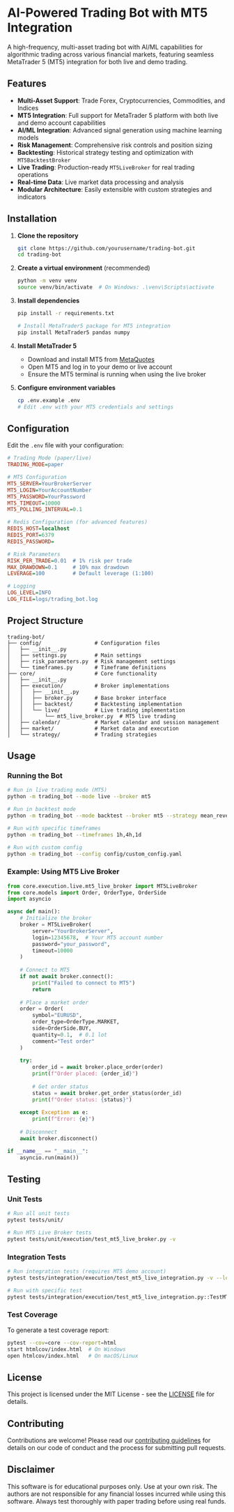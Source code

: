 # AI-Powered Trading Bot with MT5 Integration

A high-frequency, multi-asset trading bot with AI/ML capabilities for algorithmic trading across various financial markets, featuring seamless MetaTrader 5 (MT5) integration for both live and demo trading.

## Features

- **Multi-Asset Support**: Trade Forex, Cryptocurrencies, Commodities, and Indices
- **MT5 Integration**: Full support for MetaTrader 5 platform with both live and demo account capabilities
- **AI/ML Integration**: Advanced signal generation using machine learning models
- **Risk Management**: Comprehensive risk controls and position sizing
- **Backtesting**: Historical strategy testing and optimization with `MT5BacktestBroker`
- **Live Trading**: Production-ready `MT5LiveBroker` for real trading operations
- **Real-time Data**: Live market data processing and analysis
- **Modular Architecture**: Easily extensible with custom strategies and indicators

## Installation

1. **Clone the repository**
   ```bash
   git clone https://github.com/yourusername/trading-bot.git
   cd trading-bot
   ```

2. **Create a virtual environment** (recommended)
   ```bash
   python -m venv venv
   source venv/bin/activate  # On Windows: .\venv\Scripts\activate
   ```

3. **Install dependencies**
   ```bash
   pip install -r requirements.txt
   
   # Install MetaTrader5 package for MT5 integration
   pip install MetaTrader5 pandas numpy
   ```

4. **Install MetaTrader 5**
   - Download and install MT5 from [MetaQuotes](https://www.metatrader5.com/en/download)
   - Open MT5 and log in to your demo or live account
   - Ensure the MT5 terminal is running when using the live broker

5. **Configure environment variables**
   ```bash
   cp .env.example .env
   # Edit .env with your MT5 credentials and settings
   ```

## Configuration

Edit the `.env` file with your configuration:

```ini
# Trading Mode (paper/live)
TRADING_MODE=paper

# MT5 Configuration
MT5_SERVER=YourBrokerServer
MT5_LOGIN=YourAccountNumber
MT5_PASSWORD=YourPassword
MT5_TIMEOUT=10000
MT5_POLLING_INTERVAL=0.1

# Redis Configuration (for advanced features)
REDIS_HOST=localhost
REDIS_PORT=6379
REDIS_PASSWORD=

# Risk Parameters
RISK_PER_TRADE=0.01  # 1% risk per trade
MAX_DRAWDOWN=0.1     # 10% max drawdown
LEVERAGE=100         # Default leverage (1:100)

# Logging
LOG_LEVEL=INFO
LOG_FILE=logs/trading_bot.log
```

## Project Structure

```
trading-bot/
├── config/                 # Configuration files
│   ├── __init__.py
│   ├── settings.py         # Main settings
│   ├── risk_parameters.py  # Risk management settings
│   └── timeframes.py       # Timeframe definitions
├── core/                   # Core functionality
│   ├── __init__.py
│   ├── execution/          # Broker implementations
│   │   ├── __init__.py
│   │   ├── broker.py       # Base broker interface
│   │   ├── backtest/       # Backtesting implementation
│   │   └── live/           # Live trading implementation
│   │       └── mt5_live_broker.py  # MT5 live trading
│   ├── calendar/           # Market calendar and session management
│   ├── market/             # Market data and execution
│   └── strategy/           # Trading strategies
```

## Usage

### Running the Bot

```bash
# Run in live trading mode (MT5)
python -m trading_bot --mode live --broker mt5

# Run in backtest mode
python -m trading_bot --mode backtest --broker mt5 --strategy mean_reversion --symbols EURUSD,GBPUSD

# Run with specific timeframes
python -m trading_bot --timeframes 1h,4h,1d

# Run with custom config
python -m trading_bot --config config/custom_config.yaml
```

### Example: Using MT5 Live Broker

```python
from core.execution.live.mt5_live_broker import MT5LiveBroker
from core.models import Order, OrderType, OrderSide
import asyncio

async def main():
    # Initialize the broker
    broker = MT5LiveBroker(
        server="YourBrokerServer",
        login=12345678,  # Your MT5 account number
        password="your_password",
        timeout=10000
    )
    
    # Connect to MT5
    if not await broker.connect():
        print("Failed to connect to MT5")
        return
    
    # Place a market order
    order = Order(
        symbol="EURUSD",
        order_type=OrderType.MARKET,
        side=OrderSide.BUY,
        quantity=0.1,  # 0.1 lot
        comment="Test order"
    )
    
    try:
        order_id = await broker.place_order(order)
        print(f"Order placed: {order_id}")
        
        # Get order status
        status = await broker.get_order_status(order_id)
        print(f"Order status: {status}")
        
    except Exception as e:
        print(f"Error: {e}")
    
    # Disconnect
    await broker.disconnect()

if __name__ == "__main__":
    asyncio.run(main())
```

## Testing

### Unit Tests

```bash
# Run all unit tests
pytest tests/unit/

# Run MT5 Live Broker tests
pytest tests/unit/execution/test_mt5_live_broker.py -v
```

### Integration Tests

```bash
# Run integration tests (requires MT5 demo account)
pytest tests/integration/execution/test_mt5_live_integration.py -v --log-cli-level=INFO

# Run with specific test
pytest tests/integration/execution/test_mt5_live_integration.py::TestMT5LiveBrokerIntegration::test_market_order_round_trip -v
```

### Test Coverage

To generate a test coverage report:

```bash
pytest --cov=core --cov-report=html
start htmlcov/index.html  # On Windows
open htmlcov/index.html   # On macOS/Linux
```

## License

This project is licensed under the MIT License - see the [LICENSE](LICENSE) file for details.

## Contributing

Contributions are welcome! Please read our [contributing guidelines](CONTRIBUTING.md) for details on our code of conduct and the process for submitting pull requests.

## Disclaimer

This software is for educational purposes only. Use at your own risk. The authors are not responsible for any financial losses incurred while using this software. Always test thoroughly with paper trading before using real funds.
